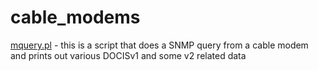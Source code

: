 cable_modems
============


[mquery.pl](mquery.pl) - this is a script that does a SNMP query from a cable modem and prints out various DOCISv1 and some v2 related data
